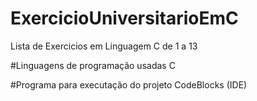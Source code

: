 # ExercicioUniversitarioEmC
 Lista de Exercicios em Linguagem C de 1 a 13

#Linguagens de programação usadas
C

#Programa para executação do projeto
CodeBlocks (IDE)

